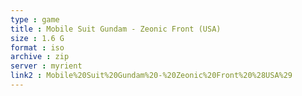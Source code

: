 ```yaml
---
type : game
title : Mobile Suit Gundam - Zeonic Front (USA)
size : 1.6 G
format : iso
archive : zip
server : myrient
link2 : Mobile%20Suit%20Gundam%20-%20Zeonic%20Front%20%28USA%29
---
```

